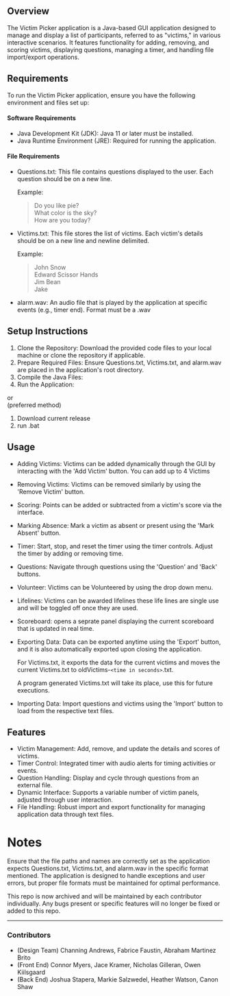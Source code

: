 

## Overview
The Victim Picker application is a Java-based GUI application designed to manage and display a list of participants, referred to as "victims," in various interactive scenarios.
It features functionality for adding, removing, and scoring victims, displaying questions, managing a timer, and handling file import/export operations.

## Requirements
To run the Victim Picker application, ensure you have the following environment and files set up:

#### Software Requirements
- Java Development Kit (JDK): Java 11 or later must be installed.
- Java Runtime Environment (JRE): Required for running the application.

#### File Requirements
- Questions.txt: This file contains questions displayed to the user. Each question should be on a new line.

  Example:
  > Do you like pie? <br>
  > What color is the sky? <br>
  > How are you today? 
- Victims.txt: This file stores the list of victims. Each victim's details should be on a new line and newline delimited.

  Example:
  > John Snow <br>
  > Edward Scissor Hands<br>
  > Jim Bean<br>
  > Jake
- alarm.wav: An audio file that is played by the application at specific events (e.g., timer end). Format must be a .wav

## Setup Instructions
1. Clone the Repository: Download the provided code files to your local machine or clone the repository if applicable.
2. Prepare Required Files: Ensure Questions.txt, Victims.txt, and alarm.wav are placed in the application's root directory.
3. Compile the Java Files: 
4. Run the Application: 

or <br>
(preferred method)
1. Download current release
2. run .bat

## Usage
- Adding Victims: Victims can be added dynamically through the GUI by interacting with the 'Add Victim' button. You can add up to 4 Victims 
- Removing Victims: Victims can be removed similarly by using the 'Remove Victim' button.
- Scoring: Points can be added or subtracted from a victim's score via the interface.
- Marking Absence: Mark a victim as absent or present using the 'Mark Absent' button.
- Timer: Start, stop, and reset the timer using the timer controls. Adjust the timer by adding or removing time.
- Questions: Navigate through questions using the 'Question' and 'Back' buttons.
- Volunteer: Victims can be Volunteered by using the drop down menu.
- Lifelines: Victims can be awarded lifelines these life lines are single use and will be toggled off once they are used.
- Scoreboard: opens a seprate panel displaying the current scoreboard that is updated in real time.
- Exporting Data: Data can be exported anytime using the 'Export' button, and it is also automatically exported upon closing the application.

  For Victims.txt, it exports the data for the current victims and moves the current Victims.txt to oldVictims-`<time in seconds>`.txt.

  A program generated Victims.txt will take its place, use this for future executions.
- Importing Data: Import questions and victims using the 'Import' button to load from the respective text files.

## Features
- Victim Management: Add, remove, and update the details and scores of victims.
- Timer Control: Integrated timer with audio alerts for timing activities or events.
- Question Handling: Display and cycle through questions from an external file.
- Dynamic Interface: Supports a variable number of victim panels, adjusted through user interaction.
- File Handling: Robust import and export functionality for managing application data through text files.

# Notes
Ensure that the file paths and names are correctly set as the application expects Questions.txt, Victims.txt, and alarm.wav in the specific format mentioned.
The application is designed to handle exceptions and user errors, but proper file formats must be maintained for optimal performance.

This repo is now archived and will be maintained by each contributor individually. Any bugs present or specific features will no longer be fixed or added to this repo.

---
### Contributors
- (Design Team) Channing Andrews, Fabrice Faustin, Abraham Martinez Brito
- (Front End) Connor Myers, Jace Kramer, Nicholas Gilleran, Owen Kiilsgaard
- (Back  End) Joshua Stapera, Markie Salzwedel, Heather Watson, Canon Shaw

